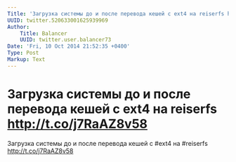 ```yaml
---
Title: 'Загрузка системы до и после перевода кешей с ext4 на reiserfs http://t.co/j7RaAZ8v58'
UUID: twitter.520633001625939969
Author:
    Title: Balancer
    UUID: twitter.user.balancer73
Date: 'Fri, 10 Oct 2014 21:52:35 +0400'
Type: Post
Markup: Text
---
```


# Загрузка системы до и после перевода кешей с ext4 на reiserfs http://t.co/j7RaAZ8v58

Загрузка системы до и после перевода кешей с #ext4 на
#reiserfs http://t.co/j7RaAZ8v58